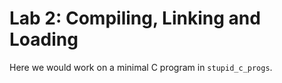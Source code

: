 # Lab 2: Compiling, Linking and Loading

Here we would work on a minimal C program in `stupid_c_progs`.
